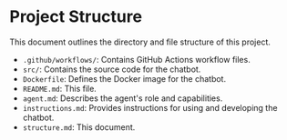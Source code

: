 # Project Structure

This document outlines the directory and file structure of this project.

- `.github/workflows/`: Contains GitHub Actions workflow files.
- `src/`: Contains the source code for the chatbot.
- `Dockerfile`: Defines the Docker image for the chatbot.
- `README.md`: This file.
- `agent.md`: Describes the agent's role and capabilities.
- `instructions.md`: Provides instructions for using and developing the chatbot.
- `structure.md`: This document.
